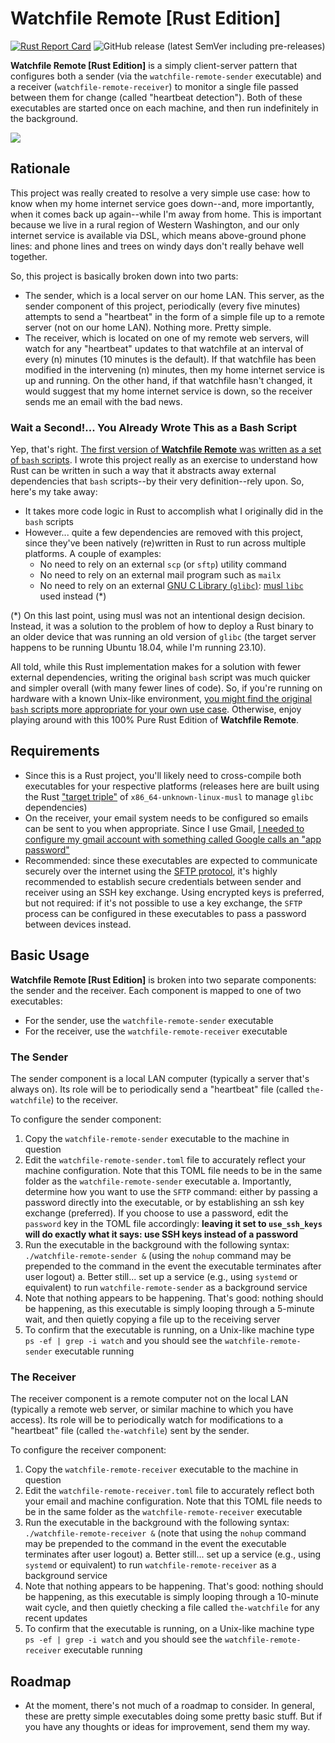 # Watchfile Remote [Rust Edition]

[![Rust Report Card](https://rust-reportcard.xuri.me/badge/github.com/richbl/rust-watchfile-remote)](https://rust-reportcard.xuri.me/report/github.com/richbl/rust-watchfile-remote)
![GitHub release (latest SemVer including pre-releases)](https://img.shields.io/github/v/release/richbl/rust-watchfile-remote?include_prereleases)

**Watchfile Remote [Rust Edition]** is a simply client-server pattern that configures both a sender (via the `watchfile-remote-sender` executable) and a receiver (`watchfile-remote-receiver`) to monitor a single file passed between them for change (called "heartbeat detection"). Both of these executables are started once on each machine, and then run indefinitely in the background.

<picture><source media="(prefers-color-scheme: dark)" srcset="https://github.com/richbl/watchfile-remote/assets/10182110/2b5d9bdf-d05a-4d8f-ba28-9c72c6860357"><source media="(prefers-color-scheme: light)" srcset="https://github.com/richbl/watchfile-remote/assets/10182110/2b5d9bdf-d05a-4d8f-ba28-9c72c6860357"><img src="[https://user-images.githubusercontent.com/10182110/2b5d9bdf-d05a-4d8f-ba28-9c72c6860357](https://github.com/richbl/watchfile-remote/assets/10182110/2b5d9bdf-d05a-4d8f-ba28-9c72c6860357)"></picture>

## Rationale

This project was really created to resolve a very simple use case: how to know when my home internet service goes down--and, more importantly, when it comes back up again--while I'm away from home. This is important because we live in a rural region of Western Washington, and our only internet service is available via DSL, which means above-ground phone lines: and phone lines and trees on windy days don't really behave well together.

So, this project is basically broken down into two parts:

- The sender, which is a local server on our home LAN. This server, as the sender component of this project, periodically (every five minutes) attempts to send a "heartbeat" in the form of a simple file up to a remote server (not on our home LAN). Nothing more. Pretty simple.
- The receiver, which is located on one of my remote web servers, will watch for any "heartbeat" updates to that watchfile at an interval of every (n) minutes (10 minutes is the default). If that watchfile has been modified in the intervening (n) minutes, then my home internet service is up and running. On the other hand, if that watchfile hasn't changed, it would suggest that my home internet service is down, so the receiver sends me an email with the bad news.

### Wait a Second!... You Already Wrote This as a Bash Script

Yep, that's right. [The first version of **Watchfile Remote** was written as a set of `bash` scripts](https://github.com/richbl/watchfile-remote). I wrote this project really as an exercise to understand how Rust can be written in such a way that it abstracts away external dependencies that `bash` scripts--by their very definition--rely upon. So, here's my take away:

- It takes more code logic in Rust to accomplish what I originally did in the `bash` scripts
- However... quite a few dependencies are removed with this project, since they've been natively (re)written in Rust to run across multiple platforms. A couple of examples:
    - No need to rely on an external `scp` (or `sftp`) utility command
    - No need to rely on an external mail program such as `mailx`
    - No need to rely on an external [GNU C Library (`glibc`)](https://www.gnu.org/software/libc/): [musl `libc`](https://musl.libc.org/) used instead (*)

(*) On this last point, using musl was not an intentional design decision. Instead, it was a solution to the problem of how to deploy a Rust binary to an older device that was running an old version of `glibc` (the target server happens to be running Ubuntu 18.04, while I'm running 23.10).

All told, while this Rust implementation makes for a solution with fewer external dependencies, writing the original `bash` script was much quicker and simpler overall (with many fewer lines of code). So, if you're running on hardware with a known Unix-like environment, [you might find the original `bash` scripts more appropriate for your own use case](https://github.com/richbl/watchfile-remote). Otherwise, enjoy playing around with this 100% Pure Rust Edition of **Watchfile Remote**.

## Requirements

- Since this is a Rust project, you'll likely need to cross-compile both executables for your respective platforms (releases here are built using the Rust ["target triple"](https://doc.rust-lang.org/beta/rustc/platform-support.html) of `x86_64-unknown-linux-musl` to manage `glibc` dependencies)
- On the receiver, your email system needs to be configured so emails can be sent to you when appropriate. Since I use Gmail, [I needed to configure my gmail account with something called Google calls an "app password"](https://support.google.com/mail/answer/185833?hl=en)
- Recommended: since these executables are expected to communicate securely over the internet using the [SFTP protocol](https://en.wikipedia.org/wiki/SSH_File_Transfer_Protocol), it's highly recommended to establish secure credentials between sender and receiver using an SSH key exchange. Using encrypted keys is preferred, but not required: if it's not possible to use a key exchange, the `SFTP` process can be configured in these executables to pass a password between devices instead.

## Basic Usage

**Watchfile Remote [Rust Edition]** is broken into two separate components: the sender and the receiver. Each component is mapped to one of two executables:

- For the sender, use the `watchfile-remote-sender` executable
- For the receiver, use the `watchfile-remote-receiver` executable

### The Sender

The sender component is a local LAN computer (typically a server that's always on). Its role will be to periodically send a "heartbeat" file (called `the-watchfile`) to the receiver.

To configure the sender component:

1. Copy the `watchfile-remote-sender` executable to the machine in question
2. Edit the `watchfile-remote-sender.toml` file to accurately reflect your machine configuration. Note that this TOML file needs to be in the same folder as the `watchfile-remote-sender` executable
a. Importantly, determine how you want to use the `SFTP` command: either by passing a password directly into the executable, or by establishing an ssh key exchange (preferred). If you choose to use a password, edit the `password` key in the TOML file accordingly: **leaving it set to `use_ssh_keys` will do exactly what it says: use SSH keys instead of a password**
3. Run the executable in the background with the following syntax: `./watchfile-remote-sender &` (using the `nohup` command may be prepended to the command in the event the executable terminates after user logout)
a. Better still... set up a service (e.g., using `systemd` or equivalent) to run `watchfile-remote-sender` as a background service
4. Note that nothing appears to be happening. That's good: nothing should be happening, as this executable is simply looping through a 5-minute wait, and then quietly copying a file up to the receiving server
5. To confirm that the executable is running, on a Unix-like machine type `ps -ef | grep -i watch` and you should see the `watchfile-remote-sender` executable running

### The Receiver

The receiver component is a remote computer not on the local LAN (typically a remote web server, or similar machine to which you have access). Its role will be to periodically watch for modifications to a "heartbeat" file (called `the-watchfile`) sent by the sender.

To configure the receiver component:

1. Copy the `watchfile-remote-receiver` executable to the machine in question
2. Edit the `watchfile-remote-receiver.toml` file to accurately reflect both your email and machine configuration. Note that this TOML file needs to be in the same folder as the `watchfile-remote-receiver` executable
3. Run the executable in the background with the following syntax: `./watchfile-remote-receiver &` (note that using the `nohup` command may be prepended to the command in the event the executable terminates after user logout)
a. Better still... set up a service (e.g., using `systemd` or equivalent) to run `watchfile-remote-receiver` as a background service
4. Note that nothing appears to be happening. That's good: nothing should be happening, as this executable is simply looping through a 10-minute wait cycle, and then quietly checking a file called `the-watchfile` for any recent updates
5. To confirm that the executable is running, on a Unix-like machine type `ps -ef | grep -i watch` and you should see the `watchfile-remote-receiver` executable running

## Roadmap

- At the moment, there's not much of a roadmap to consider. In general, these are pretty simple executables doing some pretty basic stuff. But if you have any thoughts or ideas for improvement, send them my way.
